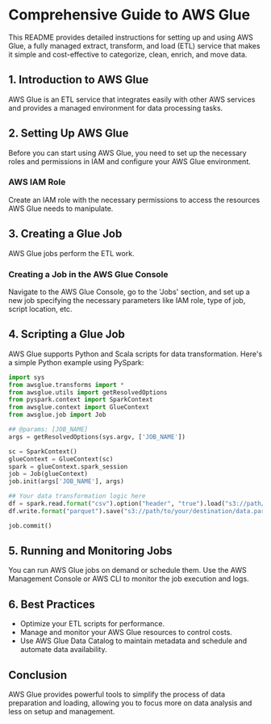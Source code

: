 # Comprehensive Guide to AWS Glue

This README provides detailed instructions for setting up and using AWS Glue, a fully managed extract, transform, and load (ETL) service that makes it simple and cost-effective to categorize, clean, enrich, and move data.

## 1. Introduction to AWS Glue

AWS Glue is an ETL service that integrates easily with other AWS services and provides a managed environment for data processing tasks.

## 2. Setting Up AWS Glue

Before you can start using AWS Glue, you need to set up the necessary roles and permissions in IAM and configure your AWS Glue environment.

### AWS IAM Role

Create an IAM role with the necessary permissions to access the resources AWS Glue needs to manipulate.

## 3. Creating a Glue Job

AWS Glue jobs perform the ETL work.

### Creating a Job in the AWS Glue Console

Navigate to the AWS Glue Console, go to the 'Jobs' section, and set up a new job specifying the necessary parameters like IAM role, type of job, script location, etc.

## 4. Scripting a Glue Job

AWS Glue supports Python and Scala scripts for data transformation. Here's a simple Python example using PySpark:

```python
import sys
from awsglue.transforms import *
from awsglue.utils import getResolvedOptions
from pyspark.context import SparkContext
from awsglue.context import GlueContext
from awsglue.job import Job

## @params: [JOB_NAME]
args = getResolvedOptions(sys.argv, ['JOB_NAME'])

sc = SparkContext()
glueContext = GlueContext(sc)
spark = glueContext.spark_session
job = Job(glueContext)
job.init(args['JOB_NAME'], args)

## Your data transformation logic here
df = spark.read.format("csv").option("header", "true").load("s3://path/to/your/source/data.csv")
df.write.format("parquet").save("s3://path/to/your/destination/data.parquet")

job.commit()
```

## 5. Running and Monitoring Jobs

You can run AWS Glue jobs on demand or schedule them. Use the AWS Management Console or AWS CLI to monitor the job execution and logs.

## 6. Best Practices

- Optimize your ETL scripts for performance.
- Manage and monitor your AWS Glue resources to control costs.
- Use AWS Glue Data Catalog to maintain metadata and schedule and automate data availability.

## Conclusion

AWS Glue provides powerful tools to simplify the process of data preparation and loading, allowing you to focus more on data analysis and less on setup and management.
